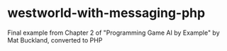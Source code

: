 # westworld-with-messaging-php
Final example from Chapter 2 of "Programming Game AI by Example" by Mat Buckland, converted to PHP
